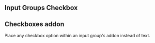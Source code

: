 Input Groups Checkbox
---

<h2 id="input-groups-checkboxes-radios">Checkboxes addon</h2>
  <p>Place any checkbox option within an input group's addon instead of text.</p>